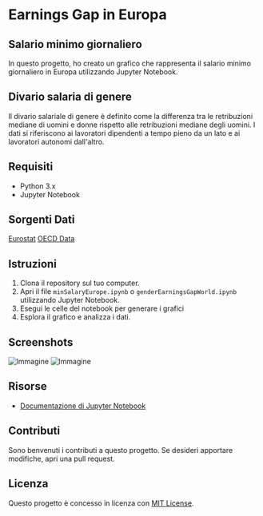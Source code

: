 # Earnings Gap in Europa

## Salario minimo giornaliero

In questo progetto, ho creato un grafico che rappresenta il salario minimo giornaliero in Europa utilizzando Jupyter Notebook.

## Divario salaria di genere

Il divario salariale di genere è definito come la differenza tra le retribuzioni mediane di uomini e donne rispetto alle retribuzioni mediane degli uomini. I dati si riferiscono ai lavoratori dipendenti a tempo pieno da un lato e ai lavoratori autonomi dall'altro.

## Requisiti

- Python 3.x
- Jupyter Notebook

## Sorgenti Dati

[Eurostat](https://ec.europa.eu/eurostat/data/database)
[OECD Data](https://data.oecd.org/earnwage/gender-wage-gap.htm)

## Istruzioni

1. Clona il repository sul tuo computer.
2. Apri il file `minSalaryEurope.ipynb` o `genderEarningsGapWorld.ipynb` utilizzando Jupyter Notebook.
3. Esegui le celle del notebook per generare i grafici
4. Esplora il grafico e analizza i dati.

## Screenshots
![Immagine](https://i.imgur.com/i588HNN.png)
![Immagine](https://i.imgur.com/mEYY1Al.png)

## Risorse

- [Documentazione di Jupyter Notebook](https://jupyter.org/documentation)

## Contributi

Sono benvenuti i contributi a questo progetto. Se desideri apportare modifiche, apri una pull request.

## Licenza

Questo progetto è concesso in licenza con [MIT License](LICENSE).

